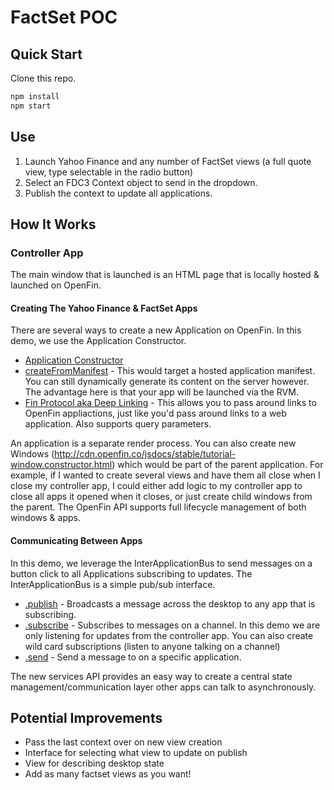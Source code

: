 # FactSet POC

## Quick Start
Clone this repo.
```bash
npm install
npm start
```

## Use

1. Launch Yahoo Finance and any number of FactSet views (a full quote view, type selectable in the radio button)
2. Select an FDC3 Context object to send in the dropdown. 
3. Publish the context to update all applications.

## How It Works

### Controller App

The main window that is launched is an HTML page that is locally hosted & launched on OpenFin.

#### Creating The Yahoo Finance & FactSet Apps

There are several ways to create a new Application on OpenFin. In this demo, we use the Application Constructor.

* [Application Constructor](http://cdn.openfin.co/jsdocs/stable/tutorial-application.constructor.html)
* [createFromManifest](http://cdn.openfin.co/jsdocs/stable/tutorial-application.createFromManifest.html) - This would target a hosted application manifest. You can still dynamically generate its content on the server however. The advantage here is that your app will be launched via the RVM.
* [Fin Protocol aka Deep Linking](https://github.com/openfin/Deep-linking) - This allows you to pass around links to OpenFin appliactions, just like you'd pass around links to a web application. Also supports query parameters.

An application is a separate render process. You can also create new Windows (http://cdn.openfin.co/jsdocs/stable/tutorial-window.constructor.html) which would be part of the parent application. For example, if I wanted to create several views and have them all close when I close my controller app, I could either add logic to my controller app to close all apps it opened when it closes, or just create child windows from the parent. The OpenFin API supports full lifecycle management of both windows & apps.

#### Communicating Between Apps

In this demo, we leverage the InterApplicationBus to send messages on a button click to all Applications subscribing to updates. The InterApplicationBus is a simple pub/sub interface.

* [.publish](http://cdn.openfin.co/jsdocs/stable/tutorial-inter-application-bus.publish.html) - Broadcasts a message across the desktop to any app that is subscribing.
* [.subscribe](http://cdn.openfin.co/jsdocs/stable/tutorial-inter-application-bus.subscribe.html) - Subscribes to messages on a channel. In this demo we are only listening for updates from the controller app. You can also create wild card subscriptions (listen to anyone talking on a channel)
* [.send](http://cdn.openfin.co/jsdocs/stable/tutorial-inter-application-bus.send.html) - Send a message to on a specific application.

The new services API provides an easy way to create a central state management/communication layer other apps can talk to asynchronously.

## Potential Improvements

* Pass the last context over on new view creation
* Interface for selecting what view to update on publish
* View for describing desktop state
* Add as many factset views as you want!
